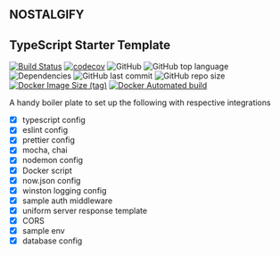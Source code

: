 ## NOSTALGIFY
## TypeScript Starter Template

[![Build Status](https://travis-ci.com/YashKumarVerma/typescript-template.svg?branch=master)](https://travis-ci.com/YashKumarVerma/typescript-template)
[![codecov](https://codecov.io/gh/YashKumarVerma/typescript-template/branch/master/graph/badge.svg)](https://codecov.io/gh/YashKumarVerma/typescript-template)
![GitHub](https://img.shields.io/github/license/yashkumarverma/typescript-template)
![GitHub top language](https://img.shields.io/github/languages/top/yashkumarverma/typescript-template)
![Dependencies](https://img.shields.io/david/yashkumarverma/typescript-template)
![GitHub last commit](https://img.shields.io/github/last-commit/yashkumarverma/typescript-template)
![GitHub repo size](https://img.shields.io/github/repo-size/yashkumarverma/typescript-template)
[![Docker Image Size (tag)](https://img.shields.io/docker/image-size/yashkumarverma/typescript-template/latest)](https://hub.docker.com/repository/docker/yashkumarverma/typescript-template)
[![Docker Automated build](https://img.shields.io/docker/automated/yashkumarverma/typescript-template)](https://hub.docker.com/repository/docker/yashkumarverma/typescript-template)

A handy boiler plate to set up the following with respective integrations

- [x] typescript config
- [x] eslint config
- [x] prettier config
- [x] mocha, chai
- [x] nodemon config
- [x] Docker script
- [x] now.json config
- [x] winston logging config
- [x] sample auth middleware
- [x] uniform server response template
- [x] CORS
- [x] sample env
- [x] database config

